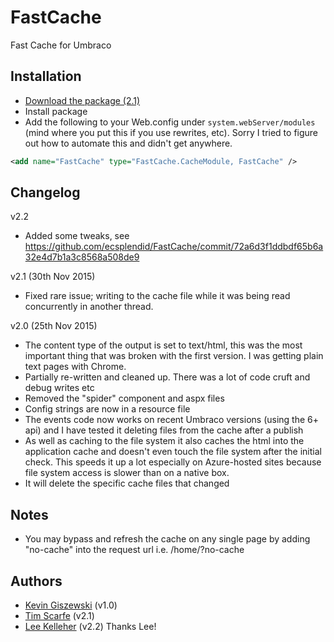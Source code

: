 # FastCache

Fast Cache for Umbraco

## Installation

- [Download the package (2.1)](https://drive.google.com/a/developer-x.com/file/d/0Bz9S4LIuPplkVjlnV0JjT2d0dlU/view?usp=sharing)
- Install package
- Add the following to your Web.config under `system.webServer/modules` (mind where you put this if you use rewrites, etc). Sorry I tried to figure out how to automate this and didn't get anywhere. 

```xml
<add name="FastCache" type="FastCache.CacheModule, FastCache" />
```

## Changelog

v2.2 

* Added some tweaks, see https://github.com/ecsplendid/FastCache/commit/72a6d3f1ddbdf65b6a32e4d7b1a3c8568a508de9

v2.1 (30th Nov 2015)

* Fixed rare issue; writing to the cache file while it was being read concurrently in another thread. 

v2.0 (25th Nov 2015)

* The content type of the output is set to text/html, this was the most important thing that was broken with the first version. I was getting plain text pages with Chrome. 
* Partially re-written and cleaned up. There was a lot of code cruft and debug writes etc
* Removed the "spider" component and aspx files
* Config strings are now in a resource file
* The events code now works on recent Umbraco versions (using the 6+ api) and I have tested it deleting files from the cache after a publish
* As well as caching to the file system it also caches the html into the application cache and doesn't even touch the file system after the initial check. This speeds it up a lot especially on Azure-hosted sites because file system access is slower than on a native box.
* It will delete the specific cache files that changed

## Notes

- You may bypass and refresh the cache on any single page by adding "no-cache" into the request url i.e. /home/?no-cache

## Authors

- [Kevin Giszewski](https://github.com/kgiszewski/) (v1.0)
- [Tim Scarfe](https://github.com/ecsplendid/) (v2.1)
- [Lee Kelleher](https://github.com/leekelleher) (v2.2) Thanks Lee!
